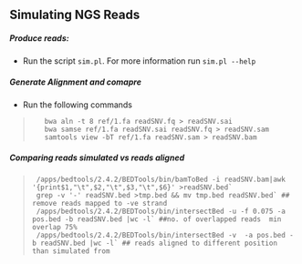 ## Simulating NGS Reads

##### Produce reads:
- Run the script `sim.pl`. For more information run `sim.pl --help`

##### Generate Alignment and comapre
- Run the following commands

>        bwa aln -t 8 ref/1.fa readSNV.fq > readSNV.sai
>        bwa samse ref/1.fa readSNV.sai readSNV.fq > readSNV.sam
>        samtools view -bT ref/1.fa readSNV.sam > readSNV.bam

##### Comparing reads simulated vs reads aligned
    
>      /apps/bedtools/2.4.2/BEDTools/bin/bamToBed -i readSNV.bam|awk '{print$1,"\t",$2,"\t",$3,"\t",$6}' >readSNV.bed`
>      grep -v '-' readSNV.bed >tmp.bed && mv tmp.bed readSNV.bed` ## remove reads mapped to -ve strand
>      /apps/bedtools/2.4.2/BEDTools/bin/intersectBed -u -f 0.075 -a pos.bed -b readSNV.bed |wc -l` ##no. of overlapped reads  min overlap 75%
>      /apps/bedtools/2.4.2/BEDTools/bin/intersectBed -v  -a pos.bed -b readSNV.bed |wc -l` ## reads aligned to different position than simulated from

